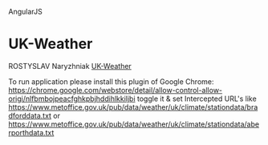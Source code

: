 AngularJS
# UK-Weather 
ROSTYSLAV Naryzhniak
<a href="https://luchikross.github.io/UK-Weather/app">UK-Weather</a>

To run application please install this plugin of Google Chrome:
https://chrome.google.com/webstore/detail/allow-control-allow-origi/nlfbmbojpeacfghkpbjhddihlkkiljbi
toggle it
& 
set Intercepted URL's
like
https://www.metoffice.gov.uk/pub/data/weather/uk/climate/stationdata/bradforddata.txt
or
https://www.metoffice.gov.uk/pub/data/weather/uk/climate/stationdata/aberporthdata.txt
